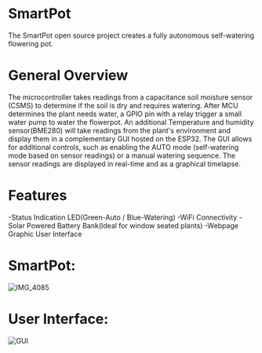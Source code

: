 # SmartPot
The SmartPot open source project creates a fully autonomous self-watering flowering pot. 

# General Overview
The microcontroller takes readings from a capacitance soil moisture sensor (CSMS) to determine if the soil is dry and requires watering. After MCU determines the plant needs water, a GPIO pin with a relay trigger a small water pump to water the flowerpot. An additional Temperature and humidity sensor(BME280) will take readings from the plant's environment and display them in a complementary GUI hosted on the ESP32. The GUI allows for additional controls, such as enabling the AUTO mode (self-watering mode based on sensor readings) or a manual watering sequence. The sensor readings are displayed in real-time and as a graphical timelapse. 

# Features
  -Status Indication LED(Green-Auto / Blue-Watering)
  -WiFi Connectivity
  -Solar Powered Battery Bank(Ideal for window seated plants)
  -Webpage Graphic User Interface
  
 
 # SmartPot:
![IMG_4085](https://user-images.githubusercontent.com/82124061/153272789-2df4694a-e000-48f3-9959-a7e7cce7b357.jpg)

# User Interface: 
![GUI](https://user-images.githubusercontent.com/82124061/153277552-153ed56f-00fd-4204-a495-f35f5df36e99.png)
